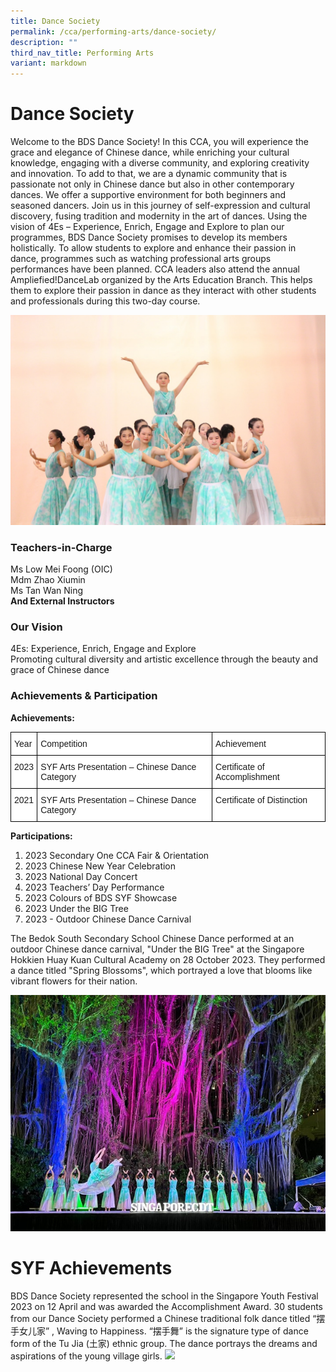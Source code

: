 ```yaml
---
title: Dance Society
permalink: /cca/performing-arts/dance-society/
description: ""
third_nav_title: Performing Arts
variant: markdown
---
```

Dance Society
=============
Welcome to the BDS Dance Society! In this CCA, you will experience the grace and elegance of Chinese dance, while enriching your cultural knowledge, engaging with a diverse community, and exploring creativity and innovation. To add to that, we are a dynamic community that is passionate not only in Chinese dance but also in other contemporary dances. We offer a supportive environment for both beginners and seasoned dancers. Join us in this journey of self-expression and cultural discovery, fusing tradition and modernity in the art of dances. Using the vision of 4Es – Experience, Enrich, Engage and Explore to plan our programmes, BDS Dance Society promises to develop its members holistically. To allow students to explore and enhance their passion in dance, programmes such as watching professional arts groups performances have been planned. CCA leaders also attend the annual Ampliefied!DanceLab organized by the Arts Education Branch. This helps them to explore their passion in dance as they interact with other students and professionals during this two-day course.

![](/images/CCA/Dance%20Society/Chiense_Dance_1.jpg)


### Teachers-in-Charge

Ms Low Mei Foong  (OIC)  
Mdm Zhao Xiumin  
Ms Tan Wan Ning
<br><b>And External Instructors</b><br>


### Our Vision

4Es: Experience, Enrich, Engage and Explore
<br>Promoting cultural diversity and artistic excellence through the beauty and grace of Chinese dance


### Achievements &amp; Participation


<b>Achievements:</b>

<style type="text/css">
.tg  {border-collapse:collapse;border-spacing:0;}
.tg td{border-color:black;border-style:solid;border-width:1px;font-family:Arial, sans-serif;font-size:14px;
  overflow:hidden;padding:10px 5px;word-break:normal;}
.tg th{border-color:black;border-style:solid;border-width:1px;font-family:Arial, sans-serif;font-size:14px;
  font-weight:normal;overflow:hidden;padding:10px 5px;word-break:normal;}
.tg .tg-ktyi{background-color:#FFF;text-align:left;vertical-align:top}
</style>
<table class="tg">
<thead>
  <tr>
    <th class="tg-ktyi">Year</th>
    <th class="tg-ktyi">Competition</th>
    <th class="tg-ktyi">Achievement</th>
  </tr>
</thead>
<tbody>
  <tr>
    <td class="tg-ktyi">2023</td>
    <td class="tg-ktyi">SYF Arts Presentation – Chinese Dance Category</td>
    <td class="tg-ktyi">Certificate of Accomplishment</td>
  </tr>  <tr>
    <td class="tg-ktyi">2021</td>
    <td class="tg-ktyi">SYF Arts Presentation – Chinese Dance Category</td>
    <td class="tg-ktyi">Certificate of Distinction</td>
  </tr>

  
</tbody>
</table>

<b>Participations:</b>

1. 2023 Secondary One CCA Fair &amp; Orientation
2. 2023 Chinese New Year Celebration
3. 2023 National Day Concert
4. 2023 Teachers’ Day Performance 
5. 2023 Colours of BDS SYF Showcase
6. 2023 Under the BIG Tree 
7. 2023 - Outdoor Chinese Dance Carnival

The Bedok South Secondary School Chinese Dance performed at an outdoor Chinese dance carnival, "Under the BIG Tree" at the Singapore Hokkien Huay Kuan Cultural Academy on 28 October 2023. 
They performed a dance titled "Spring Blossoms", which portrayed a love that blooms like vibrant flowers for their nation.

![](/images/CCA/Dance%20Society/Chiense_Dance_2.jpg)

SYF Achievements
================

BDS Dance Society represented the school in the Singapore Youth Festival 2023 on 12 April and was awarded the Accomplishment Award. 30 students from our Dance Society performed a Chinese traditional folk dance titled “摆手女儿家” , Waving to Happiness. “摆手舞” is the signature type of dance form of the Tu Jia (土家) ethnic group. The dance portrays the dreams and aspirations of the young village girls.
![](/images/CCA/Dance%20Society/Chiense_Dance_3.png)